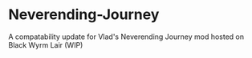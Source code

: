# Neverending-Journey
A compatability update for Vlad's Neverending Journey mod hosted on Black Wyrm Lair (WIP)
